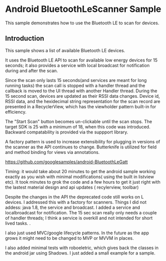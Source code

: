 
Android BluetoothLeScanner Sample
===================================

This sample demonstrates how to use the Bluetooth LE 
to scan for devices.

Introduction
------------

This sample shows a list of available Bluetooth LE devices.

It uses the Bluetooth LE API to scan for available low energy devices for 15 seconds;  it also provides a service with local broadcast for notification during and after the scan.

Since the scan only lasts 15 seconds(and services are meant for long running tasks) the scan call is stopped with a handler thread and the callback is moved to the UI thread with another Handler thread.  During the 15 second scan, devices are updated as their RSSI data changes.  Device id, RSSI data, and the hexidecimal string representation for the scan record are presented in a RecyclerView, which has the viewholder pattern built-in for efficiency.

The "Start Scan" button becomes un-clickable until the scan stops.
The target SDK is 25 with a minimum of 18, when this code was introduced.  Backward compatability is provided via the suppport library.

A factory pattern is used to increase extensibility for plugging in versions of the scanner as the API continues to change.
Butterknife is utilized for field and method binding for views via annotations.

https://github.com/googlesamples/android-BluetoothLeGatt

Timing: it would take about 20 minutes to get the android sample working exactly as you wish with minimal modifications( using the built in listview etc). It took minutes to grok the code and a few hours to get it just right with the lastest material design and api updates ( recylerview, toolbar)

 Despite the changes in the API the deprecated code still works on L devices.  I addressed this with a factory for scanners.
Things I did not addess:  java 1.8, the service and broadcast.  I added  a service and localbroadcast for notification.   The 15 sec scan really only needs a couple of handler threads; I think a service is overkill and not intended for short lived tasks.  .

I also just used MVC/google lifecycle patterns.  In the future as the app grows it might need to be changed to MVP or MVVM in places.

I also added minimal tests with roboeletric, which gives back the classes in the android jar using Shadows. I just added a small example for a sample.
